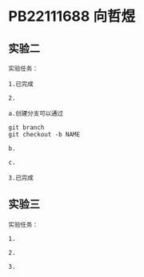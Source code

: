 # PB22111688 向哲煜

## 实验二

    实验任务：

    1.已完成

    2.

    a.创建分支可以通过

```git
git branch
git checkout -b NAME
```

    b.

    c.

    3.已完成

## 实验三

    实验任务：

    1.

    2.

    3.
